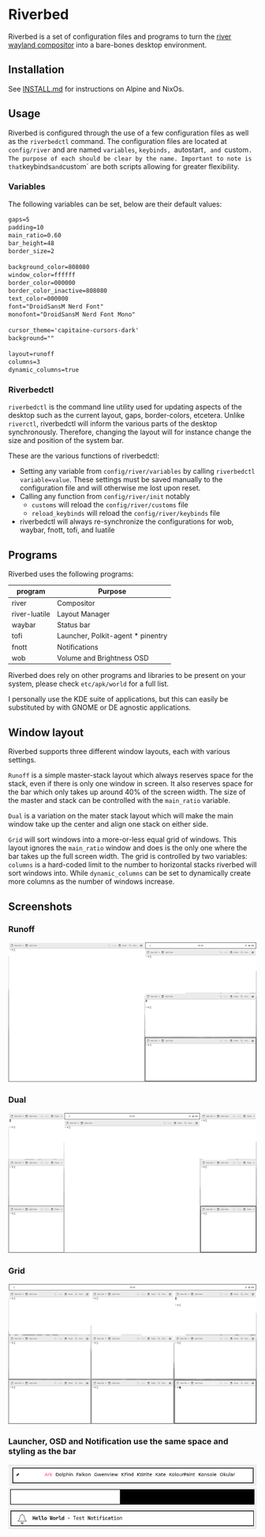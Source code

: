 # Riverbed

Riverbed is a set of configuration files and programs to turn the [river
wayland compositor](https://codeberg.org/river/) into a bare-bones desktop
environment.

## Installation

See [INSTALL.md](INSTALL.md) for instructions on Alpine and NixOs.

## Usage

Riverbed is configured through the use of a few configuration files as well as
the `riverbedctl` command. The configuration files are located at `config/river`
and are named `variables`, `keybinds, `autostart`, and `custom`. The purpose of
each should be clear by the name. Important to note is that`keybinds` and
`custom` are both scripts allowing for greater flexibility.

### Variables

The following variables can be set, below are their default values:

```
gaps=5
padding=10
main_ratio=0.60
bar_height=48
border_size=2

background_color=808080
window_color=ffffff
border_color=000000
border_color_inactive=808080
text_color=000000
font="DroidSansM Nerd Font"
monofont="DroidSansM Nerd Font Mono"

cursor_theme='capitaine-cursors-dark'
background=""

layout=runoff
columns=3
dynamic_columns=true
```

### Riverbedctl

`riverbedctl` is the command line utility used for updating aspects of the
desktop such as the current layout, gaps, border-colors, etcetera. Unlike
`riverctl`, riverbedctl will inform the various parts of the desktop
synchronously. Therefore, changing the layout will for instance change the size
and position of the system bar.

These are the various functions of riverbedctl:

- Setting any variable from `config/river/variables` by calling `riverbedctl
  variable=value`. These settings must be saved manually to the configuration
  file and will otherwise me lost upon reset.
- Calling any function from `config/river/init` notably
	+ `customs` will reload the `config/river/customs` file
	+ `reload_keybinds` will reload the `config/river/keybinds` file
- riverbedctl will always re-synchronize the configurations for wob, waybar,
  fnott, tofi, and luatile


## Programs

Riverbed uses the following programs:

| program | Purpose |
|----------------|--------------------------|
| river | Compositor |
| river-luatile | Layout Manager |
| waybar | Status bar |
| tofi | Launcher, Polkit-agent * pinentry |
| fnott | Notifications |
| wob | Volume and Brightness OSD |

Riverbed does rely on other programs and libraries to be present on your system,
please check `etc/apk/world` for a full list. 

I personally use the KDE suite of applications, but this can easily be
substituted by with GNOME or DE agnostic applications.

## Window layout

Riverbed supports three different window layouts, each with various settings.

`Runoff` is a simple master-stack layout which always reserves space for the
stack, even if there is only one window in screen. It also reserves space for
the bar which only takes up around 40% of the screen width.  The size of the
master and stack can be controlled with the `main_ratio` variable.

`Dual` is a variation on the mater stack layout which will make the main window
take up the center and align one stack on either side.

`Grid` will sort windows into a more-or-less equal grid of windows. This layout
ignores the `main_ratio` window and does is the only one where the bar takes up
the full screen width. The grid is controlled by two variables: `columns` is a
hard-coded limit to the number to horizontal stacks riverbed will sort windows
into. While `dynamic_columns` can be set to dynamically create more columns as
the number of windows increase.

## Screenshots

### Runoff
![runoff](pictures/runoff.png)

### Dual
![dual](pictures/dual.png)

### Grid
![grid](pictures/grid.png)

### Launcher, OSD and Notification use the same space and styling as the bar
![launcher](pictures/launcher.png)
![osd](pictures/osd.png)
![notification](pictures/notification.png)

